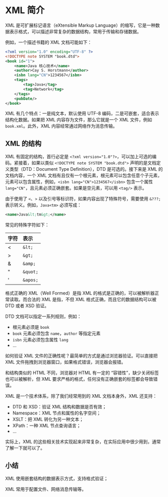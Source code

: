 # **XML 简介**


XML 是可扩展标记语言（eXtensible Markup Language）的缩写，它是一种数据表示格式，可以描述非常复杂的数据结构，常用于传输和存储数据。

例如，一个描述书籍的 XML 文档可能如下：

```xml
<?xml version="1.0" encoding="UTF-8" ?>
<!DOCTYPE note SYSTEM "book.dtd">
<book id="1">
    <name>Java 核心技术</name>
    <author>Cay S. Horstmann</author>
    <isbn lang="CN">1234567</isbn>
    <tags>
        <tag>Java</tag>
        <tag>Network</tag>
    </tags>
    <pubDate/>
</book>
```

XML 有几个特点：一是纯文本，默认使用 UTF-8 编码，二是可嵌套，适合表示结构化数据。如果把 XML 内容存为文件，那么它就是一个 XML 文件，例如 `book.xml`。此外，XML 内容经常通过网络作为消息传输。

## XML 的结构

XML 有固定的结构，首行必定是 `<?xml version="1.0"?>`，可以加上可选的编码。紧接着，如果以类似 `<!DOCTYPE note SYSTEM "book.dtd">` 声明的是文档定义类型（DTD：Document Type Definition），DTD 是可选的。接下来是 XML 的文档内容，一个 XML 文档有且仅有一个根元素，根元素可以包含任意个子元素，元素可以包含属性，例如，`<isbn lang="CN">1234567</isbn>` 包含一个属性 `lang="CN"`，且元素必须正确嵌套。如果是空元素，可以用 `<tag/>` 表示。

由于使用了 `<`、`>` 以及引号等标识符，如果内容出现了特殊符号，需要使用 `&???;` 表示转义。例如，`Java<tm>` 必须写成：

```xml
<name>Java&lt;tm&gt;</name>
```

常见的特殊字符如下：

| 字符 | 表示   |
| :--- | :----- |
| <    | `&lt;`   |
| >    | `&gt;`   |
| &    | `&amp;`  |
| "    | `&quot;` |
| '    | `&apos;` |

格式正确的 XML（Well Formed）是指 XML 的格式是正确的，可以被解析器正常读取。而合法的 XML 是指，不但 XML 格式正确，而且它的数据结构可以被 DTD 或者 XSD 验证。

DTD 文档可以指定一系列规则，例如：

- 根元素必须是 `book`
- `book` 元素必须包含 `name`，`author` 等指定元素
- `isbn` 元素必须包含属性 `lang`
- ...

如何验证 XML 文件的正确性呢？最简单的方式是通过浏览器验证。可以直接把 XML 文件拖拽到浏览器窗口，如果格式错误，浏览器会报错。

和结构类似的 HTML 不同，浏览器对 HTML 有一定的 “容错性”，缺少关闭标签也可以被解析，但 XML 要求严格的格式，任何没有正确嵌套的标签都会导致错误。

XML 是一个技术体系，除了我们经常用到的 XML 文档本身外，XML 还支持：

- DTD 和 XSD：验证 XML 结构和数据是否有效；
- Namespace：XML 节点和属性的名字空间；
- XSLT：把 XML 转化为另一种文本；
- XPath：一种 XML 节点查询语言；
- ...

实际上，XML 的这些相关技术实现起来非常复杂，在实际应用中很少用到，通常了解一下就可以了。

## 小结

XML 使用嵌套结构的数据表示方式，支持格式验证；

XML 常用于配置文件、网络消息传输等。

